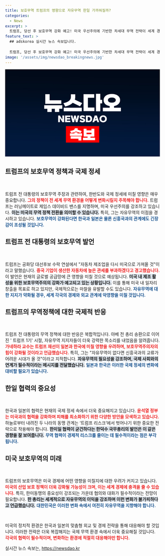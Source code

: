 ```yaml
---
title: 보호무역 트럼프의 영향으로 자유무역 한일 가까워질까?
categories:
  - News
excerpt: >
  트럼프, 당선 후 보호무역 강화 예고! 미국 우선주의에 기반한 차세대 무역 전략이 세계 경제에 미칠 영향은? 한일 협력 속에서 펼쳐질 새로운 국제질서와 한국의 대응은 무엇인지 살펴보자!
feature_text: >
  ## adskorea 실시간 뉴스 속보입니다.

  트럼프, 당선 후 보호무역 강화 예고! 미국 우선주의에 기반한 차세대 무역 전략이 세계 경제에 미칠 영향은? 한일 협력 속에서 펼쳐질 새로운 국제질서와 한국의 대응은 무엇인지 살펴보자!
image: '/assets/img/newsdao_breakingnews.jpg'
---
```


<p><img src="/assets/img/newsdao_breakingnews.jpg" alt="adskorea 속보" /></p>

<h2 data-ke-size="size26">트럼프의 보호무역 정책과 국제 정세</h2>

<p data-ke-size="size16">&nbsp;</p>

<p>트럼프 전 대통령의 보호무역 주장과 관련하여, 한반도와 국제 정세에 미칠 영향은 매우 중요합니다. <b><span style="color: #ee2323;">그의 정책이 전 세계 무역 환경을 어떻게 변화시킬지 주목해야 합니다.</span></b> 트럼프는 러닝메이트로 제임스 데이비드 밴스를 지명하며, 미국 우선주의를 강조하고 있습니다. <b><span style="background-color: #21538527;">이는 미국의 무역 정책 전환을 의미할 수 있습니다.</span></b> 특히, 그는 자유무역의 이점을 경시하고 있습니다. <b><span style="color: #1a5490;">보호무역이 강화된다면 한국과 일본은 물론 신흥국과의 관계에도 긴장감이 조성될 것입니다.</span></b> </p>

<h2 data-ke-size="size26">트럼프 전 대통령의 보호무역 발언</h2>

<p data-ke-size="size16">&nbsp;</p>

<p>트럼프는 공화당 대선후보 수락 연설에서 "자동차 제조업을 다시 미국으로 가져올 것"이라고 말했습니다. <b><span style="color: #ee2323;">중국 기업이 생산한 자동차에 높은 관세를 부과하겠다고 경고했습니다.</span></b> 이 발언은 현재의 글로벌 공급망에 큰 영향을 미칠 것으로 예상됩니다. <b><span style="background-color: #21538527;">미국 내 제조 활성을 위한 보호무역주의의 강화가 예고되고 있는 상황입니다.</span></b> 이를 통해 미국 내 일자리 창출을 목표로 하고 있지만, 국제적으로는 마찰을 유발할 수도 있습니다. <b><span style="color: #1a5490;">자유무역에 대한 지지가 약화될 경우, 세계 각국의 경제와 외교 관계에 악영향을 미칠 것입니다.</span></b></p>

<h2 data-ke-size="size26">트럼프의 무역정책에 대한 국제적 반응</h2>

<p data-ke-size="size16">&nbsp;</p>

<p>트럼프 전 대통령의 무역 정책에 대한 반응은 복합적입니다. 아베 전 총리 송환으로 이어진 ' 트럼프 1기' 시절, 자유무역 지지자들이 더욱 강력한 목소리를 내었음을 알려줍니다. <b><span style="color: #ee2323;">가네하라 교수는 트럼프 재선이 일본과 한국에 미칠 영향을 우려하며, 보호무역주의자의 힘이 강화될 것이라고 언급했습니다.</span></b> 특히, 그는 "자유무역이 없다면 신흥국과의 교류가 어려운 시대가 올 것"이라고 지적합니다. <b><span style="background-color: #21538527;">자유무역의 필요성을 강조하며, 국제 사회와의 연계가 필수적이라는 메시지를 전달했습니다.</span></b> <b><span style="color: #1a5490;">일본과 한국은 이러한 국제 정세의 변화에 대비할 필요가 있습니다.</span></b></p>

<h2 data-ke-size="size26">한일 협력의 중요성</h2>

<p data-ke-size="size16">&nbsp;</p>

<p>한국과 일본의 협력은 현재의 국제 정세 속에서 더욱 중요해지고 있습니다. <b><span style="color: #ee2323;">윤석열 정부는 미국과의 협력을 강화하며 피해를 최소화하기 위한 다양한 방안을 모색하고 있습니다.</span></b> 하늘로부터 내려진 두 나라의 동맹 관계는 ‘트럼프 리스크’에서 벗어나기 위한 중요한 전략으로 작용해야 합니다. <b><span style="background-color: #21538527;">한미일 협력이 굳건하다는 한덕수 국무총리의 발언은 이 같은 경향을 잘 보여줍니다.</span></b> <b><span style="color: #1a5490;">무역 협력이 경제적 리스크를 줄이는 데 필수적이라는 점은 부각됩니다.</span></b></p>

<h2 data-ke-size="size26">미국 보호무역의 미래</h2>

<p data-ke-size="size16">&nbsp;</p>

<p>트럼프의 보호무역은 미국 경제에 어떤 영향을 미칠지에 대한 우려가 커지고 있습니다. <b><span style="color: #ee2323;">미국의 산업 보호 정책이 더욱 강화될 가능성이 크며, 이는 세계 경제에 충격을 줄 수 있습니다.</span></b> 특히, 한미동맹의 중요성이 강조되는 가운데 협의와 대화가 필수적이라는 전망이 필요합니다. <b><span style="background-color: #21538527;">한 총리는 세계적으로 자유무역의 이익을 강조하며 이런 변화가 불가피하다고 언급했습니다.</span></b> <b><span style="color: #1a5490;">대한민국은 이러한 변화 속에서 여전히 자유무역을 지향해야 합니다.</span></b></p>

<p data-ke-size="size16">&nbsp;</p>

<p>미국의 정치적 환경은 한국과 일본의 맞춤형 외교 및 경제 전략을 통해 대응해야 할 것입니다.  이러한 전략은 더욱 복잡해지는 국제 무역 환경 속에서 더욱 중요해질 것입니다. <b><span style="color: #ee2323;">각국의 협력이 필수적이며, 변화하는 환경에 적절히 대응해야만 합니다.</span></b></p>
실시간 뉴스 속보는, <a href="https://newsdao.kr" rel="dofollow">https://newsdao.kr</a>


